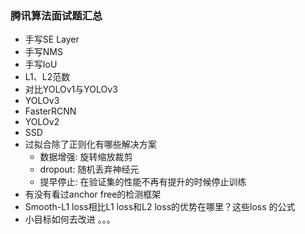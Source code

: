### 腾讯算法面试题汇总

- 手写SE Layer
- 手写NMS
- 手写IoU
- L1、L2范数
- 对比YOLOv1与YOLOv3
- YOLOv3
- FasterRCNN
- YOLOv2
- SSD
- 过拟合除了正则化有哪些解决方案
  - 数据增强: 旋转缩放裁剪
  - dropout: 随机丢弃神经元
  - 提早停止: 在验证集的性能不再有提升的时候停止训练
- 有没有看过anchor free的检测框架
- Smooth-L1 loss相比L1 loss和L2 loss的优势在哪里？这些loss 的公式
- 小目标如何去改进
。。。
